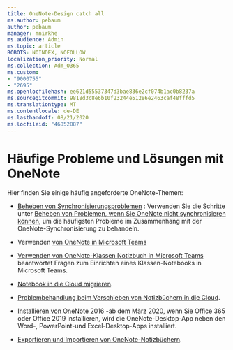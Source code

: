 ```yaml
---
title: OneNote-Design catch all
ms.author: pebaum
author: pebaum
manager: mnirkhe
ms.audience: Admin
ms.topic: article
ROBOTS: NOINDEX, NOFOLLOW
localization_priority: Normal
ms.collection: Adm_O365
ms.custom:
- "9000755"
- "2695"
ms.openlocfilehash: ee621d55537347d3bae836e2cf074b1ac0b8237a
ms.sourcegitcommit: 9818d3c8e6b10f23244e51286e2463caf48fffd5
ms.translationtype: MT
ms.contentlocale: de-DE
ms.lasthandoff: 08/21/2020
ms.locfileid: "46852887"
---
```

# <a name="common-issues-and-resolutions-with-onenote"></a>Häufige Probleme und Lösungen mit OneNote

Hier finden Sie einige häufig angeforderte OneNote-Themen:

- [Beheben von Synchronisierungsproblemen](https://support.office.com/article/299495ef-66d1-448f-90c1-b785a6968d45) : Verwenden Sie die Schritte unter [Beheben von Problemen, wenn Sie OneNote nicht synchronisieren können](https://support.office.com/article/Fix-issues-when-you-can-t-sync-OneNote-299495ef-66d1-448f-90c1-b785a6968d45), um die häufigsten Probleme im Zusammenhang mit der OneNote-Synchronisierung zu behandeln.

- Verwenden [von OneNote in Microsoft Teams](https://support.microsoft.com/office/0ec78cc3-ba3b-4279-a88e-aa40af9865c2) 

- [Verwenden von OneNote-Klassen Notizbuch in Microsoft Teams](https://support.office.com/article/bd77f11f-27cd-4d41-bfbd-2b11799f1440) beantwortet Fragen zum Einrichten eines Klassen-Notebooks in Microsoft Teams.

- [Notebook in die Cloud migrieren](https://support.office.com/article/d5c28b91-7b9c-45be-8f0c-529bdbba019a).

- [Problembehandlung beim Verschieben von Notizbüchern in die Cloud](https://support.office.com/article/70528107-11dc-4f3f-b695-b150059dfd78).

- [Installieren von OneNote 2016](https://support.office.com/article/c08068d8-b517-4464-9ff2-132cb9c45c08) -ab dem März 2020, wenn Sie Office 365 oder Office 2019 installieren, wird die OneNote-Desktop-App neben den Word-, PowerPoint-und Excel-Desktop-Apps installiert.

- [Exportieren und Importieren von OneNote-Notizbüchern](https://support.office.com/article/a4b60da5-8f33-464e-b1ba-b95ce540f309).
